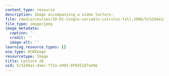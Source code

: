 ```yaml
---
content_type: resource
description: Image accompanying a video lecture.
file: /media/courses/18-01-single-variable-calculus-fall-2006/5c52d4a1daecff2ae9938f0352d7a49e_lec20.jpg
file_type: image/jpeg
image_metadata:
  caption: ''
  credit: ''
  image-alt: ''
learning_resource_types: []
ocw_type: OCWImage
resourcetype: Image
title: Lecture 20
uid: 5c52d4a1-daec-ff2a-e993-8f0352d7a49e
---
```

